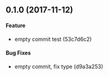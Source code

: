 ## 0.1.0 (2017-11-12)

#### Feature

* empty commit test (53c7d6c2) 

#### Bug Fixes

* empty commit, fix type (d9a3a253) 




